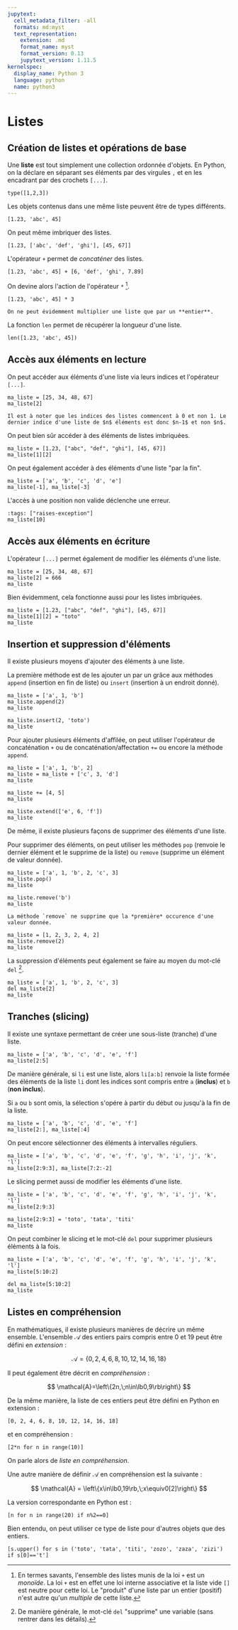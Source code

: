 ```yaml
---
jupytext:
  cell_metadata_filter: -all
  formats: md:myst
  text_representation:
    extension: .md
    format_name: myst
    format_version: 0.13
    jupytext_version: 1.11.5
kernelspec:
  display_name: Python 3
  language: python
  name: python3
---
```


# Listes

## Création de listes et opérations de base

Une **liste** est tout simplement une collection ordonnée d'objets. En Python, on la déclare en séparant ses éléments par des virgules `,` et en les encadrant par des crochets `[...]`.

```{code-cell}
type([1,2,3])
```

Les objets contenus dans une même liste peuvent être de types différents.

```{code-cell}
[1.23, 'abc', 45]
```

On peut même imbriquer des listes.

```{code-cell}
[1.23, ['abc', 'def', 'ghi'], [45, 67]]
```

L'opérateur `+` permet de _concaténer_ des listes.

```{code-cell}
[1.23, 'abc', 45] + [6, 'def', 'ghi', 7.89]
```

On devine alors l'action de l'opérateur `*` [^monoide].

[^monoide]: En termes savants, l'ensemble des listes munis de la loi `+` est un _monoïde_. La loi `+` est en effet une loi interne associative et la liste vide `[]` est neutre pour cette loi. Le "produit" d'une liste par un entier (positif) n'est autre qu'un _multiple_ de cette liste.

```{code-cell}
[1.23, 'abc', 45] * 3
```

```{note}
On ne peut évidemment multiplier une liste que par un **entier**.
```

La fonction `len` permet de récupérer la longueur d'une liste.

```{code-cell}
len([1.23, 'abc', 45])
```

## Accès aux éléments en lecture

On peut accéder aux éléments d'une liste via leurs indices et l'opérateur `[...]`.

```{code-cell}
ma_liste = [25, 34, 48, 67]
ma_liste[2]
```

```{warning}
Il est à noter que les indices des listes commencent à 0 et non 1. Le dernier indice d'une liste de $n$ éléments est donc $n-1$ et non $n$.
```

On peut bien sûr accéder à des éléments de listes imbriquées.

```{code-cell}
ma_liste = [1.23, ["abc", "def", "ghi"], [45, 67]]
ma_liste[1][2]
```

On peut également accéder à des éléments d'une liste "par la fin".

```{code-cell}
ma_liste = ['a', 'b', 'c', 'd', 'e']
ma_liste[-1], ma_liste[-3]
```

L'accès à une position non valide déclenche une erreur.

```{code-cell}
:tags: ["raises-exception"]
ma_liste[10]
```

## Accès aux éléments en écriture

L'opérateur `[...]` permet également de modifier les éléments d'une liste.

```{code-cell}
ma_liste = [25, 34, 48, 67]
ma_liste[2] = 666
ma_liste
```

Bien évidemment, cela fonctionne aussi pour les listes imbriquées.

```{code-cell}
ma_liste = [1.23, ["abc", "def", "ghi"], [45, 67]]
ma_liste[1][2] = "toto"
ma_liste
```

## Insertion et suppression d'éléments

Il existe plusieurs moyens d'ajouter des éléments à une liste.

La première méthode est de les ajouter un par un grâce aux méthodes `append` (insertion en fin de liste) ou `insert` (insertion à un endroit donné).

```{code-cell}
ma_liste = ['a', 1, 'b']
ma_liste.append(2)
ma_liste
```

```{code-cell}
ma_liste.insert(2, 'toto')
ma_liste
```

Pour ajouter plusieurs éléments d'affilée, on peut utiliser l'opérateur de concaténation `+` ou de concaténation/affectation `+=` ou encore la méthode `append`.

```{code-cell}
ma_liste = ['a', 1, 'b', 2]
ma_liste = ma_liste + ['c', 3, 'd']
ma_liste
```

```{code-cell}
ma_liste += [4, 5]
ma_liste
```

```{code-cell}
ma_liste.extend(['e', 6, 'f'])
ma_liste
```

De même, il existe plusieurs façons de supprimer des éléments d'une liste.

Pour supprimer des éléments, on peut utiliser les méthodes `pop` (renvoie le dernier élément et le supprime de la liste) ou `remove` (supprime un élément de valeur donnée).

```{code-cell}
ma_liste = ['a', 1, 'b', 2, 'c', 3]
ma_liste.pop()
ma_liste
```

```{code-cell}
ma_liste.remove('b')
ma_liste
```

```{note}
La méthode `remove` ne supprime que la *première* occurence d'une valeur donnée.
```

```{code-cell}
ma_liste = [1, 2, 3, 2, 4, 2]
ma_liste.remove(2)
ma_liste
```

La suppression d'éléments peut également se faire au moyen du mot-clé `del` [^del].

[^del]: De manière générale, le mot-clé `del` "supprime" une variable (sans rentrer dans les détails).

```{code-cell}
ma_liste = ['a', 1, 'b', 2, 'c', 3]
del ma_liste[2]
ma_liste
```

## Tranches (slicing)

Il existe une syntaxe permettant de créer une sous-liste (tranche) d'une liste.

```{code-cell}
ma_liste = ['a', 'b', 'c', 'd', 'e', 'f']
ma_liste[2:5]
```

De manière générale, si `li` est une liste, alors `li[a:b]` renvoie la liste formée des éléments de la liste `li` dont les indices sont compris entre `a` (**inclus**) et `b` (**non inclus**).

Si `a` ou `b` sont omis, la sélection s'opére à partir du début ou jusqu'à la fin de la liste.

```{code-cell}
ma_liste = ['a', 'b', 'c', 'd', 'e', 'f']
ma_liste[2:], ma_liste[:4]
```

On peut encore sélectionner des éléments à intervalles réguliers.

```{code-cell}
ma_liste = ['a', 'b', 'c', 'd', 'e', 'f', 'g', 'h', 'i', 'j', 'k', 'l']
ma_liste[2:9:3], ma_liste[7:2:-2]
```

Le slicing permet aussi de modifier les éléments d'une liste.

```{code-cell}
ma_liste = ['a', 'b', 'c', 'd', 'e', 'f', 'g', 'h', 'i', 'j', 'k', 'l']
ma_liste[2:9:3]
```

```{code-cell}
ma_liste[2:9:3] = 'toto', 'tata', 'titi'
ma_liste
```

On peut combiner le slicing et le mot-clé `del` pour supprimer plusieurs éléments à la fois.

```{code-cell}
ma_liste = ['a', 'b', 'c', 'd', 'e', 'f', 'g', 'h', 'i', 'j', 'k', 'l']
ma_liste[5:10:2]
```

```{code-cell}
del ma_liste[5:10:2]
ma_liste
```

## Listes en compréhension

En mathématiques, il existe plusieurs manières de décrire un même ensemble. L'ensemble $\mathcal{A}$ des entiers pairs compris entre 0 et 19 peut être défini en _extension_ :

$$
\mathcal{A}=\{0,2,4,6,8,10,12,14,16,18\}
$$

Il peut également être décrit en _compréhension_ :

$$
\mathcal{A}=\left\{2n,\;n\in\lb0,9\rb\right\}
$$

De la même manière, la liste de ces entiers peut être défini en Python en extension :

```{code-cell}
[0, 2, 4, 6, 8, 10, 12, 14, 16, 18]
```

et en compréhension :

```{code-cell}
[2*n for n in range(10)]
```

On parle alors de _liste en compréhension_.

Une autre manière de définir $\mathcal{A}$ en compréhension est la suivante :

$$
\mathcal{A} = \left\{x\in\lb0,19\rb,\;x\equiv0[2]\right\}
$$

La version correspondante en Python est :

```{code-cell}
[n for n in range(20) if n%2==0]
```

Bien entendu, on peut utiliser ce type de liste pour d'autres objets que des entiers.

```{code-cell}
[s.upper() for s in ('toto', 'tata', 'titi', 'zozo', 'zaza', 'zizi') if s[0]=='t']
```
